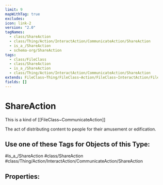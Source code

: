 ```yaml
---
limit: 9
mapWithTag: true
excludes: 
icon: link-2
version: "2.0"
tagNames:
  - class/ShareAction
  - class/Thing/Action/InteractAction/CommunicateAction/ShareAction
  - is_a_/ShareAction
  - schema-org/ShareAction
tags:
  - class/FileClass
  - class/ShareAction
  - is_a_/ShareAction
  - class/Thing/Action/InteractAction/CommunicateAction/ShareAction
extends: FileClass~Thing/FileClass~Action/FileClass~InteractAction/FileClass~CommunicateAction
fields: []
---
```


# ShareAction
This is a kind of [[FileClass~CommunicateAction]]

The act of distributing content to people for their amusement or edification.


## Use one of these Tags for Objects of this Type:

#is_a_/ShareAction
#class/ShareAction
#class/Thing/Action/InteractAction/CommunicateAction/ShareAction

## Properties:


